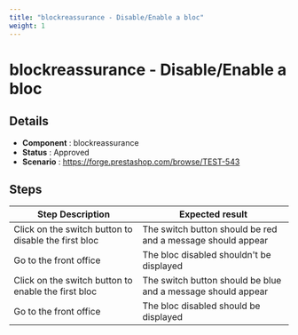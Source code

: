 ```yaml
---
title: "blockreassurance - Disable/Enable a bloc"
weight: 1
---
```


# blockreassurance - Disable/Enable a bloc
## Details
* **Component** : blockreassurance
* **Status** : Approved
* **Scenario** : https://forge.prestashop.com/browse/TEST-543

## Steps
| Step Description | Expected result |
| ----- | ----- |
| Click on the switch button to disable the first bloc | The switch button should be red and a message should appear |
| Go to the front office | The bloc disabled shouldn't be displayed |
| Click on the switch button to enable the first bloc | The switch button should be blue and a message should appear |
| Go to the front office | The bloc disabled should be displayed |
